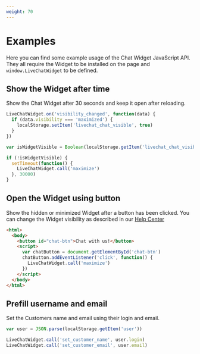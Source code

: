 ```yaml
---
weight: 70
---
```


# Examples

Here you can find some example usage of the Chat Widget JavaScript API. They all require the Widget to be installed on the page and `window.LiveChatWidget` to be defined.

## Show the Widget after time

Show the Chat Widget after 30 seconds and keep it open after reloading.

```js
LiveChatWidget.on('visibility_changed', function(data) {
  if (data.visibility === 'maximized') {
    localStorage.setItem('livechat_chat_visible', true)
  }
})

var isWidgetVisible = Boolean(localStorage.getItem('livechat_chat_visible'))

if (!isWidgetVisible) {
  setTimeout(function() {
    LiveChatWidget.call('maximize')
  }, 30000)
}
```

## Open the Widget using button

Show the hidden or minimized Widget after a button has been clicked.
You can change the Widget visibility as described in our [Help Center](https://www.livechatinc.com/help/chat-widget-visibility/)

```html
<html>
  <body>
    <button id="chat-btn">Chat with us!</button>
    <script>
      var chatButton = document.getElementById('chat-btn')
      chatButton.addEventListener('click', function() {
        LiveChatWidget.call('maximize')
      })
    </script>
  </body>
</html>
```

## Prefill username and email

Set the Customers name and email using their login and email.

```js
var user = JSON.parse(localStorage.getItem('user'))

LiveChatWidget.call('set_customer_name', user.login)
LiveChatWidget.call('set_customer_email', user.email)
```

